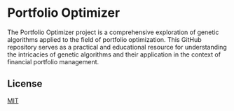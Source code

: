 # Portfolio Optimizer
The Portfolio Optimizer project is a comprehensive exploration of genetic algorithms applied to the field of portfolio optimization. This GitHub repository serves as a practical and educational resource for understanding the intricacies of genetic algorithms and their application in the context of financial portfolio management.

## License

[MIT](https://choosealicense.com/licenses/mit/)
